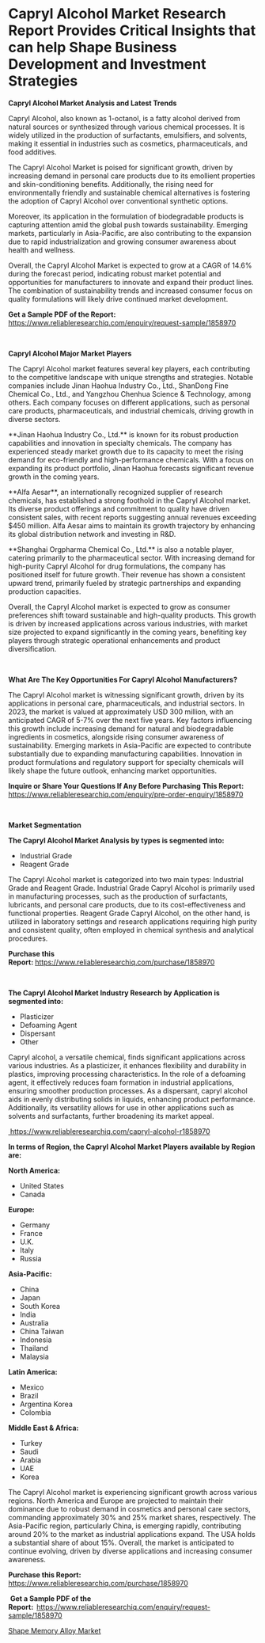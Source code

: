 <p><h1>Capryl Alcohol Market Research Report Provides Critical Insights that can help Shape Business Development and Investment Strategies</h1></p><p><strong>Capryl Alcohol Market Analysis and Latest Trends</strong></p>
<p><p>Capryl Alcohol, also known as 1-octanol, is a fatty alcohol derived from natural sources or synthesized through various chemical processes. It is widely utilized in the production of surfactants, emulsifiers, and solvents, making it essential in industries such as cosmetics, pharmaceuticals, and food additives. </p><p>The Capryl Alcohol Market is poised for significant growth, driven by increasing demand in personal care products due to its emollient properties and skin-conditioning benefits. Additionally, the rising need for environmentally friendly and sustainable chemical alternatives is fostering the adoption of Capryl Alcohol over conventional synthetic options. </p><p>Moreover, its application in the formulation of biodegradable products is capturing attention amid the global push towards sustainability. Emerging markets, particularly in Asia-Pacific, are also contributing to the expansion due to rapid industrialization and growing consumer awareness about health and wellness. </p><p>Overall, the Capryl Alcohol Market is expected to grow at a CAGR of 14.6% during the forecast period, indicating robust market potential and opportunities for manufacturers to innovate and expand their product lines. The combination of sustainability trends and increased consumer focus on quality formulations will likely drive continued market development.</p></p>
<p><strong>Get a Sample PDF of the Report:&nbsp;</strong> <a href="https://www.reliableresearchiq.com/enquiry/request-sample/1858970?utm_campaign=3279&utm_medium=2&utm_source=Github&utm_content=ia&utm_term=01042025&utm_id=capryl-alcohol">https://www.reliableresearchiq.com/enquiry/request-sample/1858970</a></p>
<p>&nbsp;</p>
<p><strong>Capryl Alcohol Major Market Players</strong></p>
<p><p>The Capryl Alcohol market features several key players, each contributing to the competitive landscape with unique strengths and strategies. Notable companies include Jinan Haohua Industry Co., Ltd., ShanDong Fine Chemical Co., Ltd., and Yangzhou Chenhua Science & Technology, among others. Each company focuses on different applications, such as personal care products, pharmaceuticals, and industrial chemicals, driving growth in diverse sectors.</p><p>**Jinan Haohua Industry Co., Ltd.** is known for its robust production capabilities and innovation in specialty chemicals. The company has experienced steady market growth due to its capacity to meet the rising demand for eco-friendly and high-performance chemicals. With a focus on expanding its product portfolio, Jinan Haohua forecasts significant revenue growth in the coming years.</p><p>**Alfa Aesar**, an internationally recognized supplier of research chemicals, has established a strong foothold in the Capryl Alcohol market. Its diverse product offerings and commitment to quality have driven consistent sales, with recent reports suggesting annual revenues exceeding $450 million. Alfa Aesar aims to maintain its growth trajectory by enhancing its global distribution network and investing in R&D.</p><p>**Shanghai Orgpharma Chemical Co., Ltd.** is also a notable player, catering primarily to the pharmaceutical sector. With increasing demand for high-purity Capryl Alcohol for drug formulations, the company has positioned itself for future growth. Their revenue has shown a consistent upward trend, primarily fueled by strategic partnerships and expanding production capacities.</p><p>Overall, the Capryl Alcohol market is expected to grow as consumer preferences shift toward sustainable and high-quality products. This growth is driven by increased applications across various industries, with market size projected to expand significantly in the coming years, benefiting key players through strategic operational enhancements and product diversification.</p></p>
<p>&nbsp;</p>
<p><strong>What Are The Key Opportunities For Capryl Alcohol Manufacturers?</strong></p>
<p><p>The Capryl Alcohol market is witnessing significant growth, driven by its applications in personal care, pharmaceuticals, and industrial sectors. In 2023, the market is valued at approximately USD 300 million, with an anticipated CAGR of 5-7% over the next five years. Key factors influencing this growth include increasing demand for natural and biodegradable ingredients in cosmetics, alongside rising consumer awareness of sustainability. Emerging markets in Asia-Pacific are expected to contribute substantially due to expanding manufacturing capabilities. Innovation in product formulations and regulatory support for specialty chemicals will likely shape the future outlook, enhancing market opportunities.</p></p>
<p><strong>Inquire or Share Your Questions If Any Before Purchasing This Report:</strong> <a href="https://www.reliableresearchiq.com/enquiry/pre-order-enquiry/1858970?utm_campaign=3279&utm_medium=2&utm_source=Github&utm_content=ia&utm_term=01042025&utm_id=capryl-alcohol">https://www.reliableresearchiq.com/enquiry/pre-order-enquiry/1858970</a></p>
<p>&nbsp;</p>
<p><strong>Market Segmentation</strong></p>
<p><strong>The Capryl Alcohol Market Analysis by types is segmented into:</strong></p>
<p><ul><li>Industrial Grade</li><li>Reagent Grade</li></ul></p>
<p><p>The Capryl Alcohol market is categorized into two main types: Industrial Grade and Reagent Grade. Industrial Grade Capryl Alcohol is primarily used in manufacturing processes, such as the production of surfactants, lubricants, and personal care products, due to its cost-effectiveness and functional properties. Reagent Grade Capryl Alcohol, on the other hand, is utilized in laboratory settings and research applications requiring high purity and consistent quality, often employed in chemical synthesis and analytical procedures.</p></p>
<p><strong>Purchase this Report:&nbsp;</strong><a href="https://www.reliableresearchiq.com/purchase/1858970?utm_campaign=3279&utm_medium=2&utm_source=Github&utm_content=ia&utm_term=01042025&utm_id=capryl-alcohol">https://www.reliableresearchiq.com/purchase/1858970</a></p>
<p>&nbsp;</p>
<p><strong>The Capryl Alcohol Market Industry Research by Application is segmented into:</strong></p>
<p><ul><li>Plasticizer</li><li>Defoaming Agent</li><li>Dispersant</li><li>Other</li></ul></p>
<p><p>Capryl alcohol, a versatile chemical, finds significant applications across various industries. As a plasticizer, it enhances flexibility and durability in plastics, improving processing characteristics. In the role of a defoaming agent, it effectively reduces foam formation in industrial applications, ensuring smoother production processes. As a dispersant, capryl alcohol aids in evenly distributing solids in liquids, enhancing product performance. Additionally, its versatility allows for use in other applications such as solvents and surfactants, further broadening its market appeal.</p></p>
<p><a href="https://www.reliableresearchiq.com/capryl-alcohol-r1858970?utm_campaign=3279&utm_medium=2&utm_source=Github&utm_content=ia&utm_term=01042025&utm_id=capryl-alcohol">&nbsp;https://www.reliableresearchiq.com/capryl-alcohol-r1858970</a></p>
<p><strong>In terms of Region, the Capryl Alcohol Market Players available by Region are:</strong></p>
<p>
    <p> <strong> North America: </strong>
        <ul>
            <li>United States</li>
            <li>Canada</li>
        </ul>
        </p> 
    <p> <strong> Europe: </strong>
        <ul>
            <li>Germany</li>
            <li>France</li>
            <li>U.K.</li>
            <li>Italy</li>
            <li>Russia</li>
        </ul>
        </p> 
    <p> <strong> Asia-Pacific: </strong>
        <ul>
            <li>China</li>
            <li>Japan</li>
            <li>South Korea</li>
            <li>India</li>
            <li>Australia</li>
            <li>China Taiwan</li>
            <li>Indonesia</li>
            <li>Thailand</li>
            <li>Malaysia</li>
        </ul>
        </p> 
    <p> <strong> Latin America: </strong>
        <ul>
            <li>Mexico</li>
            <li>Brazil</li>
            <li>Argentina Korea</li>
            <li>Colombia</li>
        </ul>
        </p> 
    <p> <strong> Middle East & Africa: </strong>
        <ul>
            <li>Turkey</li>
            <li>Saudi</li>
            <li>Arabia</li>
            <li>UAE</li>
            <li>Korea</li>
        </ul>
    </p>
    </p>
<p><p>The Capryl Alcohol market is experiencing significant growth across various regions. North America and Europe are projected to maintain their dominance due to robust demand in cosmetics and personal care sectors, commanding approximately 30% and 25% market shares, respectively. The Asia-Pacific region, particularly China, is emerging rapidly, contributing around 20% to the market as industrial applications expand. The USA holds a substantial share of about 15%. Overall, the market is anticipated to continue evolving, driven by diverse applications and increasing consumer awareness.</p></p>
<p><strong>Purchase this Report: </strong><a href="https://www.reliableresearchiq.com/purchase/1858970?utm_campaign=3279&utm_medium=2&utm_source=Github&utm_content=ia&utm_term=01042025&utm_id=capryl-alcohol">https://www.reliableresearchiq.com/purchase/1858970</a></p>
<p>&nbsp;<strong>Get a Sample PDF of the Report:&nbsp;&nbsp;</strong><a href="https://www.reliableresearchiq.com/enquiry/request-sample/1858970?utm_campaign=3279&utm_medium=2&utm_source=Github&utm_content=ia&utm_term=01042025&utm_id=capryl-alcohol">https://www.reliableresearchiq.com/enquiry/request-sample/1858970</a></p>
<p><strong></strong></p>
<p><p><a href="https://github.com/felishtimoti/Market-Research-Report-List-1/blob/main/shape-memory-alloy-market.md?utm_campaign=3279&utm_medium=2&utm_source=Github&utm_content=ia&utm_term=01042025&utm_id=capryl-alcohol">Shape Memory Alloy Market</a></p></p>